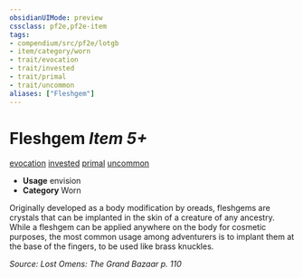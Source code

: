 ```yaml
---
obsidianUIMode: preview
cssclass: pf2e,pf2e-item
tags:
- compendium/src/pf2e/lotgb
- item/category/worn
- trait/evocation
- trait/invested
- trait/primal
- trait/uncommon
aliases: ["Fleshgem"]
---
```

# Fleshgem *Item 5+*  
[evocation](../../../Rules/traits/evocation.md)  [invested](../../../Rules/traits/invested.md)  [primal](../../../Rules/traits/primal.md)  [uncommon](../../../Rules/traits/uncommon.md)  

- **Usage** envision
- **Category** Worn

Originally developed as a body modification by oreads, fleshgems are crystals that can be implanted in the skin of a creature of any ancestry. While a fleshgem can be applied anywhere on the body for cosmetic purposes, the most common usage among adventurers is to implant them at the base of the fingers, to be used like brass knuckles.

*Source: Lost Omens: The Grand Bazaar p. 110*